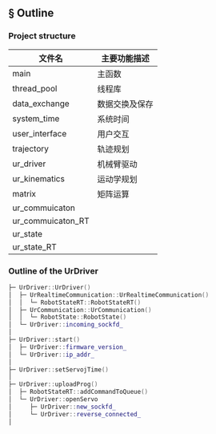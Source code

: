 ## § Outline
### Project structure
| 文件名              | 主要功能描述   |
| ---                 | ---            |
| main                | 主函数         |
| thread\_pool        | 线程库         |
| data\_exchange      | 数据交换及保存 |
| system\_time        | 系统时间       |
| user\_interface     | 用户交互       |
| trajectory          | 轨迹规划       |
| ur\_driver           | 机械臂驱动     |
| ur\_kinematics      | 运动学规划     |
| matrix              | 矩阵运算       |
| ur\_commuicaton     |                |
| ur\_commuicaton\_RT |                |
| ur\_state           |                |
| ur\_state\_RT       |                |


### Outline of the UrDriver
```cpp
├─ UrDriver::UrDriver()
│  ├─ UrRealtimeCommunication::UrRealtimeCommunication()
│  │  └─ RobotStateRT::RobotStateRT()
│  ├─ UrCommunication::UrCommunication()
│  │  └─ RobotState::RobotState()
│  └─ UrDriver::incoming_sockfd_
│
├─ UrDriver::start()
│  ├─ UrDriver::firmware_version_
│  └─ UrDriver::ip_addr_
│
├─ UrDriver::setServojTime()
│
├─ UrDriver::uploadProg()
│  ├─ RobotStateRT::addCommandToQueue()
│  └─ UrDriver::openServo
│     ├─ UrDriver::new_sockfd_
│     └─ UrDriver::reverse_connected_
│ 
```


